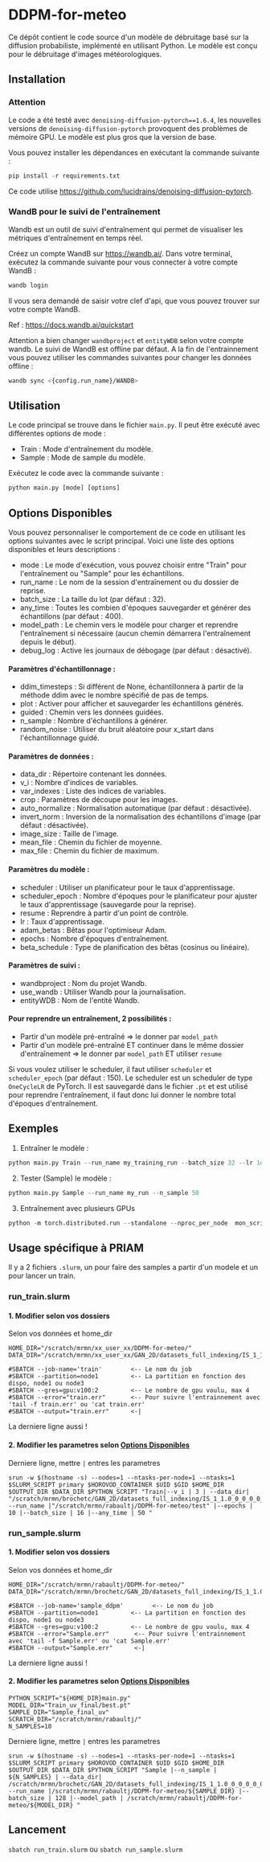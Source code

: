 # DDPM-for-meteo

Ce dépôt contient le code source d'un modèle de débruitage basé sur la diffusion probabiliste, implémenté en utilisant Python. Le modèle est conçu pour le débruitage d'images météorologiques.

## Installation
### Attention

Le code a été testé avec `denoising-diffusion-pytorch==1.6.4`, les nouvelles versions de `denoising-diffusion-pytorch` provoquent des problèmes de mémoire GPU. 
Le modèle est plus gros que la version de base.

Vous pouvez installer les dépendances en exécutant la commande suivante :

```python
pip install -r requirements.txt
```

Ce code utilise https://github.com/lucidrains/denoising-diffusion-pytorch.

### WandB pour le suivi de l'entraînement

Wandb est un outil de suivi d'entraînement qui permet de visualiser les métriques d'entraînement en temps réel.

Créez un compte WandB sur https://wandb.ai/.
Dans votre terminal, exécutez la commande suivante pour vous connecter à votre compte WandB :
```bash
wandb login
```
Il vous sera demandé de saisir votre clef d'api, que vous pouvez trouver sur votre compte WandB.

Ref : https://docs.wandb.ai/quickstart

Attention a bien changer `wandbproject` et `entityWDB` selon votre compte wandb.
Le suivi de WandB est offline par défaut. A la fin de l'entrainnement vous pouvez utiliser les commandes suivantes pour changer les données offline :

```bash
wandb sync <{config.run_name}/WANDB>
```

## Utilisation

Le code principal se trouve dans le fichier `main.py`. Il peut être exécuté avec différentes options de mode :

- Train : Mode d'entraînement du modèle.
- Sample : Mode de sample du modèle.

Exécutez le code avec la commande suivante :

```python
python main.py [mode] [options]
```

## Options Disponibles

Vous pouvez personnaliser le comportement de ce code en utilisant les options suivantes avec le script principal. Voici une liste des options disponibles et leurs descriptions :

- mode : Le mode d'exécution, vous pouvez choisir entre "Train" pour l'entraînement ou "Sample" pour les échantillons.
- run_name : Le nom de la session d'entraînement ou du dossier de reprise.
- batch_size : La taille du lot (par défaut : 32).
- any_time : Toutes les combien d'époques sauvegarder et générer des échantillons (par défaut : 400).
- model_path : Le chemin vers le modèle pour charger et reprendre l'entraînement si nécessaire (aucun chemin démarrera l'entraînement depuis le début).
- debug_log : Active les journaux de débogage (par défaut : désactivé).

#### Paramètres d'échantillonnage :

- ddim_timesteps : Si différent de None, échantillonnera à partir de la méthode ddim avec le nombre spécifié de pas de temps.
- plot : Activer pour afficher et sauvegarder les échantillons générés.
- guided : Chemin vers les données guidées.
- n_sample : Nombre d'échantillons à générer.
- random_noise : Utiliser du bruit aléatoire pour x_start dans l'échantillonnage guidé.

#### Paramètres de données :

- data_dir : Répertoire contenant les données.
- v_i : Nombre d'indices de variables.
- var_indexes : Liste des indices de variables.
- crop : Paramètres de découpe pour les images.
- auto_normalize : Normalisation automatique (par défaut : désactivée).
- invert_norm : Inversion de la normalisation des échantillons d'image (par défaut : désactivée).
- image_size : Taille de l'image.
- mean_file : Chemin du fichier de moyenne.
- max_file : Chemin du fichier de maximum.

#### Paramètres du modèle :

- scheduler : Utiliser un planificateur pour le taux d'apprentissage.
- scheduler_epoch : Nombre d'époques pour le planificateur pour ajuster le taux d'apprentissage (sauvegarde pour la reprise).
- resume : Reprendre à partir d'un point de contrôle.
- lr : Taux d'apprentissage.
- adam_betas : Bêtas pour l'optimiseur Adam.
- epochs : Nombre d'époques d'entraînement.
- beta_schedule : Type de planification des bêtas (cosinus ou linéaire).

#### Paramètres de suivi :

- wandbproject : Nom du projet Wandb.
- use_wandb : Utiliser Wandb pour la journalisation.
- entityWDB : Nom de l'entité Wandb.

#### Pour reprendre un entraînement, 2 possibilités :

- Partir d'un modèle pré-entraîné => le donner par `model_path`
- Partir d'un modèle pré-entraîné ET continuer dans le même dossier d'entraînement => le donner par `model_path` ET utiliser `resume`

Si vous voulez utiliser le scheduler, il faut utiliser `scheduler` et `scheduler_epoch` (par défaut : 150). Le scheduler est un scheduler de type `OneCycleLR` de PyTorch. Il est sauvegardé dans le fichier `.pt` et est utilisé pour reprendre l'entraînement, il faut donc lui donner le nombre total d'époques d'entraînement.

## Exemples

1. Entraîner le modèle :


```python
python main.py Train --run_name my_training_run --batch_size 32 --lr 1e-4 --epochs 50
```

2. Tester (Sample) le modèle :


```python
python main.py Sample --run_name my_run --n_sample 50
```

3. Entraînement avec plusieurs GPUs 
```python
python -m torch.distributed.run --standalone --nproc_per_node  mon_script.py Train --run_name my_training_run --batch_size 32 --lr 0.001 --epochs 50
```
## Usage spécifique à PRIAM

Il y a 2 fichiers `.slurm`, un pour faire des samples a partir d'un modele et un pour lancer un train. 

### run_train.slurm

#### 1. Modifier selon vos dossiers 

Selon vos données et home_dir
```
HOME_DIR="/scratch/mrmn/xx_user_xx/DDPM-for-meteo/"
DATA_DIR="/scratch/mrmn/xx_user_xx/GAN_2D/datasets_full_indexing/IS_1_1.0_0_0_0_0_0_256_done/"
```
```
#SBATCH --job-name='train'        <-- Le nom du job
#SBATCH --partition=node1         <-- La partition en fonction des dispo, node1 ou node3
#SBATCH --gres=gpu:v100:2         <-- Le nombre de gpu voulu, max 4
#SBATCH --error="train.err"       <-- Pour suivre l'entrainnement avec 'tail -f train.err' ou 'cat train.err'
#SBATCH --output="train.err"      <-|
```

La derniere ligne aussi !

#### 2. Modifier les parametres selon [Options Disponibles](#options-disponibles)
Derniere ligne, mettre `|` entres les parametres
```
srun -w $(hostname -s) --nodes=1 --ntasks-per-node=1 --ntasks=1 $SLURM_SCRIPT primary $HOROVOD_CONTAINER $UID $GID $HOME_DIR $OUTPUT_DIR $DATA_DIR $PYTHON_SCRIPT "Train|--v_i | 3 | --data_dir| "/scratch/mrmn/brochetc/GAN_2D/datasets_full_indexing/IS_1_1.0_0_0_0_0_0_256_done/"| --run_name |"/scratch/mrmn/rabaultj/DDPM-for-meteo/test" |--epochs | 10 |--batch_size | 16 |--any_time | 50 "
```

### run_sample.slurm

#### 1. Modifier selon vos dossiers 

Selon vos données et home_dir
```
HOME_DIR="/scratch/mrmn/rabaultj/DDPM-for-meteo/"
DATA_DIR="/scratch/mrmn/brochetc/GAN_2D/datasets_full_indexing/IS_1_1.0_0_0_0_0_0_256_done/"
```
```
#SBATCH --job-name='sample_ddpm'        <-- Le nom du job
#SBATCH --partition=node1         <-- La partition en fonction des dispo, node1 ou node3
#SBATCH --gres=gpu:v100:2         <-- Le nombre de gpu voulu, max 4
#SBATCH --error="Sample.err"       <-- Pour suivre l'entrainnement avec 'tail -f Sample.err' ou 'cat Sample.err'
#SBATCH --output="Sample.err"      <-|
```

La derniere ligne aussi !

#### 2. Modifier les parametres selon [Options Disponibles](#options-disponibles)

```
PYTHON_SCRIPT="${HOME_DIR}main.py"
MODEL_DIR="Train_uv_final/best.pt"
SAMPLE_DIR="Sample_final_uv"
SCRATCH_DIR="/scratch/mrmn/rabaultj/"
N_SAMPLES=10
```

Derniere ligne, mettre `|` entres les parametres
```
srun -w $(hostname -s) --nodes=1 --ntasks-per-node=1 --ntasks=1 $SLURM_SCRIPT primary $HOROVOD_CONTAINER $UID $GID $HOME_DIR $OUTPUT_DIR $DATA_DIR $PYTHON_SCRIPT "Sample |--n_sample | ${N_SAMPLES} | --data_dir| /scratch/mrmn/brochetc/GAN_2D/datasets_full_indexing/IS_1_1.0_0_0_0_0_0_256_done/| --run_name |/scratch/mrmn/rabaultj/DDPM-for-meteo/${SAMPLE_DIR} |--batch_size | 128 |--model_path | /scratch/mrmn/rabaultj/DDPM-for-meteo/${MODEL_DIR} "
```
## Lancement

`sbatch run_train.slurm` ou `sbatch run_sample.slurm`



